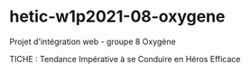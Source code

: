 # hetic-w1p2021-08-oxygene
Projet d'intégration web - groupe 8 Oxygène


TICHE : Tendance Impérative à se Conduire en Héros Efficace

